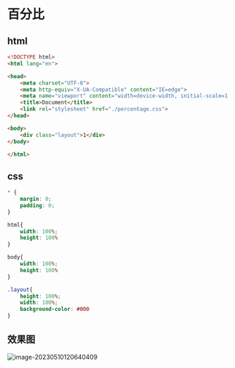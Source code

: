 # 百分比

## html

```html
<!DOCTYPE html>
<html lang="en">

<head>
    <meta charset="UTF-8">
    <meta http-equiv="X-UA-Compatible" content="IE=edge">
    <meta name="viewport" content="width=device-width, initial-scale=1.0">
    <title>Document</title>
    <link rel="stylesheet" href="./percentage.css">
</head>

<body>
    <div class="layout">1</div>
</body>

</html>
```

## css

```css
* {
    margin: 0;
    padding: 0;
}

html{
    width: 100%;
    height: 100%
}

body{
    width: 100%;
    height: 100%
}

.layout{
    height: 100%;
    width: 100%;
    background-color: #000
}
```

## 效果图

![image-20230510120640409](https://images-1305186932.cos.ap-beijing.myqcloud.com/images/202305101216917.png)